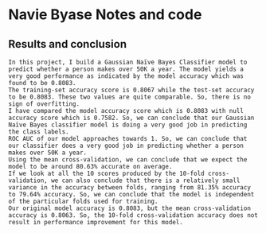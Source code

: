 # Navie Byase Notes and code
## Results and conclusion 

    In this project, I build a Gaussian Naïve Bayes Classifier model to predict whether a person makes over 50K a year. The model yields a very good performance as indicated by the model accuracy which was found to be 0.8083.
    The training-set accuracy score is 0.8067 while the test-set accuracy to be 0.8083. These two values are quite comparable. So, there is no sign of overfitting.
    I have compared the model accuracy score which is 0.8083 with null accuracy score which is 0.7582. So, we can conclude that our Gaussian Naïve Bayes classifier model is doing a very good job in predicting the class labels.
    ROC AUC of our model approaches towards 1. So, we can conclude that our classifier does a very good job in predicting whether a person makes over 50K a year.
    Using the mean cross-validation, we can conclude that we expect the model to be around 80.63% accurate on average.
    If we look at all the 10 scores produced by the 10-fold cross-validation, we can also conclude that there is a relatively small variance in the accuracy between folds, ranging from 81.35% accuracy to 79.64% accuracy. So, we can conclude that the model is independent of the particular folds used for training.
    Our original model accuracy is 0.8083, but the mean cross-validation accuracy is 0.8063. So, the 10-fold cross-validation accuracy does not result in performance improvement for this model.

